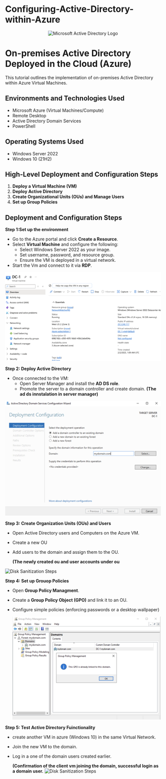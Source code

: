 # Configuring-Active-Directory-within-Azure
<p align="center">
<img src="https://i.imgur.com/pU5A58S.png" alt="Microsoft Active Directory Logo"/>
</p>

<h1>On-premises Active Directory Deployed in the Cloud (Azure)</h1>
This tutorial outlines the implementation of on-premises Active Directory within Azure Virtual Machines.<br />




<h2>Environments and Technologies Used</h2>

- Microsoft Azure (Virtual Machines/Compute)
- Remote Desktop
- Active Directory Domain Services
- PowerShell

<h2>Operating Systems Used </h2>

- Windows Server 2022
- Windows 10 (21H2)

<h2>High-Level Deployment and Configuration Steps</h2>

1. __Deploy a Virtual Machine (VM)__
2. __Deploy Active Directory__
3. __Create Organizational Units (OUs) and Manage Users__
4. __Set up Group Policies__

     


<h2>Deployment and Configuration Steps</h2>

__Step 1:Set up the environment__ 
* Go to the Azure portal and click __Create a Resource__.
*  Select __Virtual Machine__ and configure the following:
     *  Select Windows Server 2022 as your image.
     *  Set username, password, and resource group.
     *  Ensure the VM is deployed in a virtual network.
* Start the Vm and connect to it via __RDP__.    
   



  
<img src="https://github.com/diegomtz28/Configuring-Activer-Directory-within-Azure/blob/main/Vm%20Deployed%20(DC-1).png"/>


__Step 2: Deploy Active Directory__
* Once connected to the VM:
     * Open Server Manager and install the __AD DS role__. 
     *  Promote the server to a domain controller and create domain.
**(The ad ds innstalation in server manager)**




<img src="https://github.com/diegomtz28/Configuring-Activer-Directory-within-Azure/blob/main/Deploying%20Active%20Directory.png"/>

__Step 3: Create Organization Units (OUs) and Users__
* Open Active Directory users and Computers on the Azure VM.
* Create a new OU
* Add users to the domain and assign them to the OU.

  **(The newly created ou and user accounts under ou**
<img src="https://i.imgur.com/DJmEXEB.png" height="80%" width="80%" alt="Disk Sanitization Steps"/>


__Step 4: Set up Grouop Policies__
* Open __Group Policy Managment__.
* Create a __Group Policy Object (GPO)__ and link it to an OU.
* Configure simple policies (enforcing passwords or a desktop wallpaper)

  <img src="https://github.com/diegomtz28/Configuring-Activer-Directory-within-Azure/blob/main/Linking%20Group%20Policy%20to%20OU.png"/>

__Step 5: Test Active Directory Fuinctionality__
- create another VM in azure (Windows 10) in the same Virtual Network.
- Join the new VM to the domain.
- Log in a one of the domain users created earlier.

  **(Confirmation of the client vm joining the domain, successful login as a domain user.**
  <img src="https://i.imgur.com/DJmEXEB.png" height="80%" width="80%" alt="Disk Sanitization Steps"/>
  <br />

